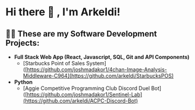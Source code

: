 <h1>Hi there 👋 , I'm Arkeldi! <br/></h1>
                                     
<h2>👨‍💻 These are my Software Development Projects:</h2>

- <b>Full Stack Web App (React, Javascript, SQL, Git and API Components)</b>
  - [Starbucks Point of Sales System]([https://github.com/joshmadakor1/4chan-Image-Analysis-Middleware-C964](https://github.com/arkeldi/StarbucksPOS)
- <b>Python</b>
  - [Aggie Competitive Programming Club Discord Duel Bot]([https://github.com/joshmadakor1/Sentinel-Lab](https://github.com/arkeldi/ACPC-Discord-Bot)


